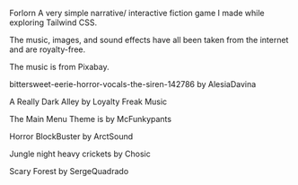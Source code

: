 Forlorn
A very simple narrative/ interactive fiction game I made while exploring Tailwind CSS.

The music, images, and sound effects have all been taken from the internet and are royalty-free.

The music is from Pixabay.

bittersweet-eerie-horror-vocals-the-siren-142786 by AlesiaDavina

A Really Dark Alley by Loyalty Freak Music

The Main Menu Theme is by McFunkypants

Horror BlockBuster by ArctSound

Jungle night heavy crickets by Chosic

Scary Forest by SergeQuadrado
